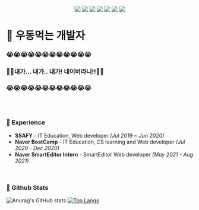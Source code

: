 <p align="center">
  <img src="https://img.shields.io/badge/javascript-ES6+-yellow?logo=javascript"/>
  <img src="https://img.shields.io/badge/typescript-v4.0.0+-blue?logo=typescript"/>
  <img src="https://img.shields.io/badge/react-16.8+-1cf?logo=react"/>
  <img src="https://img.shields.io/badge/redux-4.0+-purple?logo=redux"/>
  <img src="https://img.shields.io/badge/vue-2.0+-2F9D27?logo=vue.js"/>
  <img src="https://img.shields.io/badge/node.js-v15.0+-green?logo=node.js"/>
  <img src="https://img.shields.io/badge/mysql-v5.7+-blue?logo=mysql"/>
</P>

# 🍜 우동먹는 개발자
### 😭😭😭😭😭😭😭😭😭😭😭😭
### 🙆‍♂️내가... 내가.. 내가! 네이버라니!!🙆‍♂️
### 😭😭😭😭😭😭😭😭😭😭😭😭
<br/>
<br/>

### 💜 Experience
- **SSAFY** - IT Education, Web developer *(Jul 2019 ~ Jun 2020)*
- **Naver BostCamp** - IT Education, CS learning and Web developer *(Jul 2020 - Dec 2020)*
- **Naver SmartEditor Intern** - SmartEditor Web developer *(May 2021 - Aug 2021)*
<br/>

### 💚 Github Stats
![Anurag's GitHub stats](https://github-readme-stats.vercel.app/api?username=Woo-Dong93&hide=stars,contribs&show_icons=true&theme=dracula)
[![Top Langs](https://github-readme-stats.vercel.app/api/top-langs/?username=Woo-Dong93&hide=Jupyter%20Notebook&layout=compact)](https://github.com/anuraghazra/github-readme-stats)
